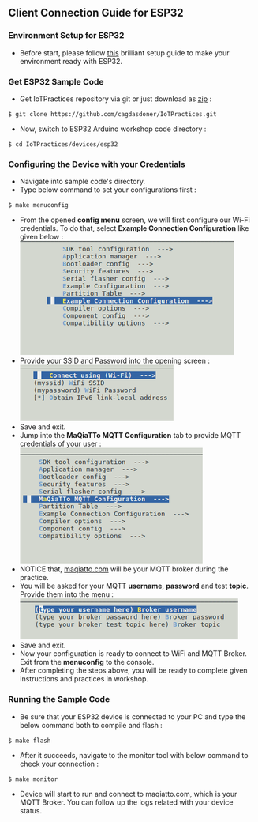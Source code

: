 ## Client Connection Guide for ESP32

### Environment Setup for ESP32
* Before start, please follow [this](https://docs.espressif.com/projects/esp-idf/en/latest/get-started/index.html#get-started-get-esp-idf) brilliant setup guide to make your environment ready with ESP32.

### Get ESP32 Sample Code
* Get IoTPractices repository via git or just download as [zip](https://github.com/cagdasdoner/IoTPractices) :
```
$ git clone https://github.com/cagdasdoner/IoTPractices.git
```
* Now, switch to ESP32 Arduino workshop code directory :
```
$ cd IoTPractices/devices/esp32
```

### Configuring the Device with your Credentials
* Navigate into sample code's directory.
* Type below command to set your configurations first :
```
$ make menuconfig
```
* From the opened **config menu** screen, we will first configure our Wi-Fi credentials. To do that, select **Example Connection Configuration** like given below :  
![Alt text](img/menuconfig.png?raw=true "Menuconfig")
* Provide your SSID and Password into the opening screen :  
![Alt text](img/connectionconfig.png?raw=true "WiFi configuration")
* Save and exit. 
* Jump into the **MaQiaTTo MQTT Configuration** tab to provide MQTT credentials of your user :  
![Alt text](img/maqiattoconfig.png?raw=true "MaQiaTTo configuration menu")
* NOTICE that, [maqiatto.com](https://www.maqiatto.com) will be your MQTT broker during the practice.
* You will be asked for your MQTT **username**, **password** and test **topic**. Provide them into the menu :  
![Alt text](img/mqttconfig.png?raw=true "MQTT configuration")
* Save and exit. 
* Now your configuration is ready to connect to WiFi and MQTT Broker. Exit from the **menuconfig** to the console.
* After completing the steps above, you will be ready to complete given instructions and practices in workshop.

### Running the Sample Code
* Be sure that your ESP32 device is connected to your PC and type the below command both to compile and flash :
```
$ make flash
```
* After it succeeds, navigate to the monitor tool with below command to check your connection :
```
$ make monitor
```
* Device will start to run and connect to maqiatto.com, which is your MQTT Broker. You can follow up the logs related with your device status.
